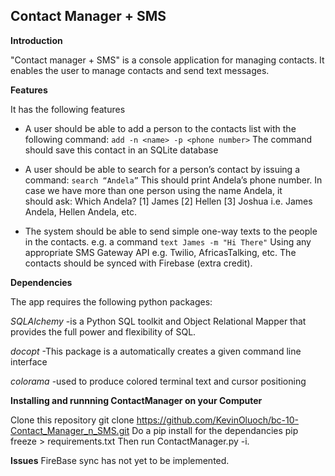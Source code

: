 **Contact Manager + SMS**
---------------------

**Introduction**

"Contact manager  + SMS" is a console application for managing contacts.
It enables the user to manage contacts and send text messages.

**Features**

It has the following features

 - A user should be able to add a person to the contacts list with the
   following command: `add -n <name> -p <phone number>` The command
   should save this contact in an SQLite database
   
  
 - A user should be able to search for a person’s contact by  issuing a 
   command: `search “Andela”`  This should print  Andela’s phone number.
   In case we have more than one person using the name Andela,  it   
   should ask: Which Andela? [1] James [2] Hellen [3] Joshua i.e. James 
   Andela, Hellen Andela, etc.

   

 - The system should be able to send simple one-way texts to the people 
   in the  contacts. e.g. a command `text James -m "Hi There"` Using any
   appropriate SMS Gateway API e.g. Twilio, AfricasTalking, etc. The   
   contacts should be synced with Firebase (extra credit).

**Dependencies**

The app requires the following python packages:

*SQLAlchemy* -is a Python SQL toolkit and Object Relational Mapper that provides the full power and flexibility of SQL.

*docopt* -This package is a automatically creates a given command line interface

*colorama* -used to produce colored terminal text and cursor positioning 

**Installing and runnning ContactManager on your Computer**

Clone this repository
git clone
https://github.com/KevinOluoch/bc-10-Contact_Manager_n_SMS.git
Do a pip install for the dependancies
pip freeze > requirements.txt
Then run ContactManager.py -i.


**Issues**
FireBase sync has not yet to be implemented.
